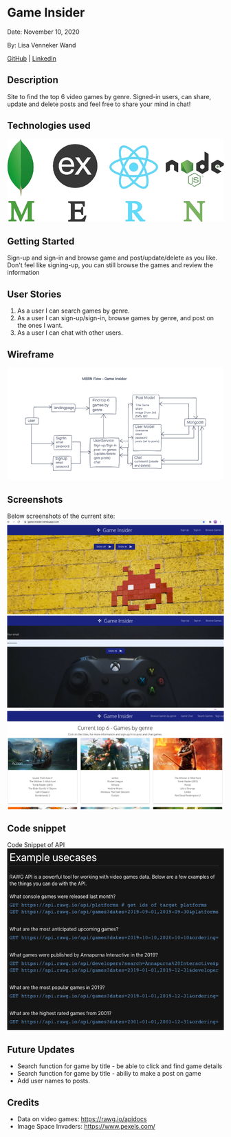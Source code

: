# Game Insider

Date: November 10, 2020

By: Lisa Venneker Wand

[GitHub](https://github.com/LisaKVW) |
[LinkedIn](https://www.linkedin.com/in/lisa-venneker-wand-8413ab25/) 

## Description
Site to find the top 6 video games by genre.
Signed-in users, can share, update and delete posts and feel free to share your mind in chat!

## Technologies used
![logos](./img/MERN.png)

## Getting Started
Sign-up and sign-in and browse game and post/update/delete as you like.
Don't feel like signing-up, you can still browse the games and review the information

## User Stories
1. As a user I can search games by genre.
2. As a user I can sign-up/sign-in, browse games by genre, and post on the ones I want.
3. As a user I can chat with other users.


## Wireframe
![wireframe](./img/GameInsider.png)

## Screenshots
Below screenshots of the current site:
![screenshot1](./img/homepage.png)
![screenshot2](./img/SignUp.png)
![screenshot1](./img/genreGames.png)

## Code snippet
Code Snippet of API
![code snippet](./img/codesnippet.png)

## Future Updates
- Search function for game by title - be able to click and find game details
- Search function for game by title - abiliy to make a post on game
- Add user names to posts.


## Credits
- Data on video games: https://rawg.io/apidocs
- Image Space Invaders: https://www.pexels.com/